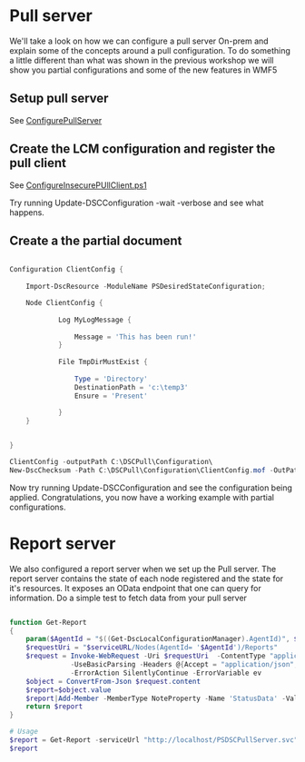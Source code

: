 # Pull server

We'll take a look on how we can configure a pull server On-prem and explain some of the concepts around a pull configuration.
To do something a little different than what was shown in the previous workshop we will show you partial configurations and some of the new features in WMF5

## Setup pull server
See <a href="../master/pull-server\ConfigurePullServer.ps1">ConfigurePullServer</a>

## Create the LCM configuration and register the pull client
See <a href="../master/pull-client\ConfigureInsecurePullClient.ps1">ConfigureInsecurePUllClient.ps1</a>

Try running Update-DSCConfiguration -wait -verbose and see what happens.


## Create a the partial document

```powershell

Configuration ClientConfig {
    
    Import-DscResource -ModuleName PSDesiredStateConfiguration;

    Node ClientConfig {
            
            Log MyLogMessage {
                
                Message = 'This has been run!'
            }
        
            File TmpDirMustExist {
                
                Type = 'Directory'
                DestinationPath = 'c:\temp3'
                Ensure = 'Present'
            
            }   
    }


}

ClientConfig -outputPath C:\DSCPull\Configuration\
New-DscChecksum -Path C:\DSCPull\Configuration\ClientConfig.mof -OutPath C:\DSCPull\Configuration\ -Force
```

Now try running Update-DSCConfiguration and see the configuration being applied. 
Congratulations, you now have a working example with partial configurations. 

# Report server
We also configured a report server when we set up the Pull server. The report server contains the state of each node registered and the state for it's resources. 
It exposes an OData endpoint that one can query for information. Do a simple test to fetch data from your pull server


```powershell

function Get-Report
{
    param($AgentId = "$((Get-DscLocalConfigurationManager).AgentId)", $serviceURL = "http://$(pullserverName)/PSDSCPullServer.svc")
    $requestUri = "$serviceURL/Nodes(AgentId= '$AgentId')/Reports"
    $request = Invoke-WebRequest -Uri $requestUri  -ContentType "application/json;odata=minimalmetadata;streaming=true;charset=utf-8" `
               -UseBasicParsing -Headers @{Accept = "application/json";ProtocolVersion = "2.0"} `
               -ErrorAction SilentlyContinue -ErrorVariable ev
    $object = ConvertFrom-Json $request.content
    $report=$object.value           
    $report|Add-Member -MemberType NoteProperty -Name 'StatusData' -Value ($report.StatusData|ConvertFrom-json) -Force    
    return $report
}

# Usage
$report = Get-Report -serviceUrl "http://localhost/PSDSCPullServer.svc" 
$report
```
